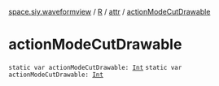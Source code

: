 [space.siy.waveformview](../../index.md) / [R](../index.md) / [attr](index.md) / [actionModeCutDrawable](./action-mode-cut-drawable.md)

# actionModeCutDrawable

`static var actionModeCutDrawable: `[`Int`](https://kotlinlang.org/api/latest/jvm/stdlib/kotlin/-int/index.html)
`static var actionModeCutDrawable: `[`Int`](https://kotlinlang.org/api/latest/jvm/stdlib/kotlin/-int/index.html)